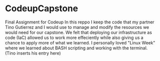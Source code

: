 # CodeupCapstone
Final Assignment for Codeup
In this reppo I keep the code that my partner Tino Gutierrez and I would use to manage and modify the resources we would need for our capstone.
We felt that deploying our infrastructure as code (IaC) allowed us to work more effeciently while also giving us a chance to apply more of what we learned. 
I personally loved "Linux Week" where we learned about BASH scripting and working with the terminal.
(Tino inserts his entry here)
